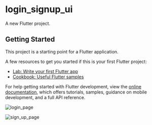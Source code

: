 # login_signup_ui

A new Flutter project.

## Getting Started

This project is a starting point for a Flutter application.

A few resources to get you started if this is your first Flutter project:

- [Lab: Write your first Flutter app](https://docs.flutter.dev/get-started/codelab)
- [Cookbook: Useful Flutter samples](https://docs.flutter.dev/cookbook)

For help getting started with Flutter development, view the
[online documentation](https://docs.flutter.dev/), which offers tutorials,
samples, guidance on mobile development, and a full API reference.


![login_page](https://user-images.githubusercontent.com/60802660/183608147-6b979128-5833-4bbb-abaf-b96ab023e7c2.png)



![sign_up_page](https://user-images.githubusercontent.com/60802660/183608192-fae612c0-f6c7-47c3-ba28-8b367a11ca15.png)
